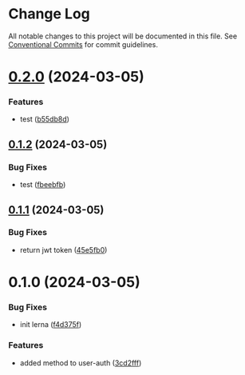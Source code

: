 # Change Log

All notable changes to this project will be documented in this file.
See [Conventional Commits](https://conventionalcommits.org) for commit guidelines.

# [0.2.0](https://github.com/Iustin-Burlacu/init-lerna/compare/v0.1.2...v0.2.0) (2024-03-05)


### Features

* test ([b55db8d](https://github.com/Iustin-Burlacu/init-lerna/commit/b55db8d6ebacf5414d7f2b299efc1b568666e134))





## [0.1.2](https://github.com/Iustin-Burlacu/init-lerna/compare/v0.1.1...v0.1.2) (2024-03-05)


### Bug Fixes

* test ([fbeebfb](https://github.com/Iustin-Burlacu/init-lerna/commit/fbeebfb88acd6a63623152421330f56ebdeefc0f))





## [0.1.1](https://github.com/Iustin-Burlacu/init-lerna/compare/v0.1.0...v0.1.1) (2024-03-05)


### Bug Fixes

* return jwt token ([45e5fb0](https://github.com/Iustin-Burlacu/init-lerna/commit/45e5fb0625d05a166b606a4ba2450375b13cf3a0))





# 0.1.0 (2024-03-05)


### Bug Fixes

* init lerna ([f4d375f](https://github.com/Iustin-Burlacu/init-lerna/commit/f4d375fe1e2f821baee883937bcc8ab0403e7a54))


### Features

* added method to user-auth ([3cd2fff](https://github.com/Iustin-Burlacu/init-lerna/commit/3cd2fff0ef4ab36f67a46887729fdbcd161263c0))
